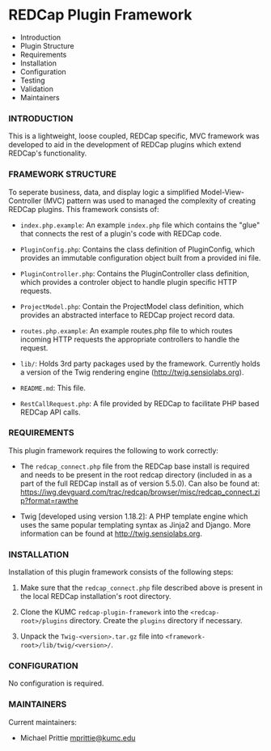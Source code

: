 # REDCap Plugin Framework

 * Introduction
 * Plugin Structure
 * Requirements
 * Installation
 * Configuration
 * Testing
 * Validation
 * Maintainers


### INTRODUCTION
This is a lightweight, loose coupled, REDCap specific, MVC framework was developed to aid in
the development of REDCap plugins which extend REDCap's functionality.


### FRAMEWORK STRUCTURE
To seperate business, data, and display logic a simplified Model-View-Controller
(MVC) pattern was used to managed the complexity of creating REDCap plugins.
This framework consists of:

 * `index.php.example`: An example `index.php` file which contains the "glue" that 
   connects the rest of a plugin's code with REDCap code.

 * `PluginConfig.php`: Contains the class definition of PluginConfig, which 
   provides an immutable configuration object built from a provided ini file.

 * `PluginController.php`: Contains the PluginController class definition, which 
   provides a controler object to handle plugin specific HTTP requests.

 * `ProjectModel.php`: Contain the ProjectModel class definition, which provides an
   abstracted interface to REDCap project record data.

 * `routes.php.example`: An example routes.php file to which routes incoming HTTP 
   requests the appropriate controllers to handle the request.

 * `lib/`: Holds 3rd party packages used by the framework. Currently holds a
   version of the Twig rendering engine (http://twig.sensiolabs.org). 

 * `README.md`: This file.

 * `RestCallRequest.php`: A file provided by REDCap to facilitate PHP based REDCap
   API calls.


### REQUIREMENTS
This plugin framework requires the following to work correctly:

 * The `redcap_connect.php` file from the REDCap base install is required and 
   needs to be present in the root redcap directory (included in as a part of 
   the full REDCap install as of version 5.5.0).  Can also be found at:
   https://iwg.devguard.com/trac/redcap/browser/misc/redcap_connect.zip?format=rawthe

 * Twig [developed using version 1.18.2]: A PHP template engine which uses the
   same popular templating syntax as Jinja2 and Django.  More information can be
   found at http://twig.sensiolabs.org.


### INSTALLATION
Installation of this plugin framework consists of the following steps:

 1. Make sure that the `redcap_connect.php` file described above is present in
    the local REDCap installation's root directory.

 2. Clone the KUMC `redcap-plugin-framework` into the `<redcap-root>/plugins` 
    directory.  Create the `plugins` directory if necessary.

 3. Unpack the `Twig-<version>.tar.gz` file into 
    `<framework-root>/lib/twig/<version>/`.


### CONFIGURATION
No configuration is required.

### MAINTAINERS
Current maintainers:
 * Michael Prittie <mprittie@kumc.edu>
